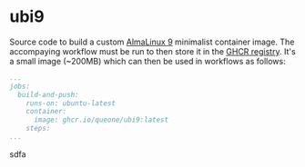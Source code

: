 # ubi9

Source code to build a custom [AlmaLinux 9](https://almalinux.org/) minimalist container image. The accompaying workflow must be run to then store it in the [GHCR registry](https://github.blog/news-insights/product-news/introducing-github-container-registry/). It's a small image (~200MB) which can then be used in workflows as follows: 

```yaml
...
jobs:
  build-and-push:
    runs-on: ubuntu-latest
    container:
      image: ghcr.io/queone/ubi9:latest
    steps:
...
```

sdfa
